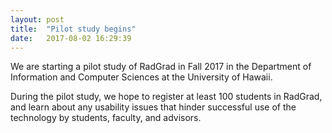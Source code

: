 ```yaml
---
layout: post
title:  "Pilot study begins"
date:   2017-08-02 16:29:39
---
```


We are starting a pilot study of RadGrad in Fall 2017 in the Department of Information and Computer Sciences at the University of Hawaii. 

During the pilot study, we hope to register at least 100 students in RadGrad, and learn about any usability issues that hinder successful use of the technology by students, faculty, and advisors.   
